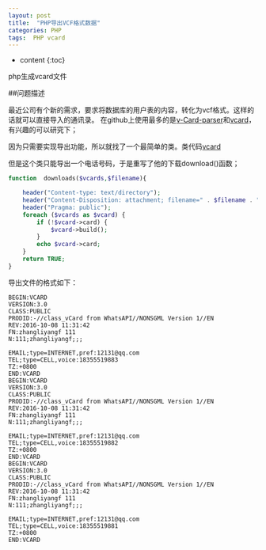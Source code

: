 ```yaml
---
layout: post
title:  "PHP导出VCF格式数据"
categories: PHP
tags:  PHP vcard
---
```


* content
{:toc}


php生成vcard文件




##问题描述

最近公司有个新的需求，要求将数据库的用户表的内容，转化为vcf格式。这样的话就可以直接导入的通讯录。
在github上使用最多的是[v-Card-parser](https://github.com/nuovo/vCard-parser)和[vcard](https://github.com/jeroendesloovere/vcard)，有兴趣的可以研究下；




因为只需要实现导出功能，所以就找了一个最简单的类。类代码[vcard](https://github.com/facine/vCard/blob/master/vCard.class.php)

但是这个类只能导出一个电话号码，于是重写了他的下载download()函数；
```php
function  downloads($vcards,$filename){

    header("Content-type: text/directory");
    header("Content-Disposition: attachment; filename=" . $filename . ".vcf");
    header("Pragma: public");
    foreach ($vcards as $vcard) {
        if (!$vcard->card) {
            $vcard->build();
        }
        echo $vcard->card;
    }
    return TRUE;
}
```
导出文件的格式如下：


```
BEGIN:VCARD
VERSION:3.0
CLASS:PUBLIC
PRODID:-//class_vCard from WhatsAPI//NONSGML Version 1//EN
REV:2016-10-08 11:31:42
FN:zhangliyangf 111
N:111;zhangliyangf;;;

EMAIL;type=INTERNET,pref:12131@qq.com
TEL;type=CELL,voice:18355519883
TZ:+0800
END:VCARD
BEGIN:VCARD
VERSION:3.0
CLASS:PUBLIC
PRODID:-//class_vCard from WhatsAPI//NONSGML Version 1//EN
REV:2016-10-08 11:31:42
FN:zhangliyangf 111
N:111;zhangliyangf;;;

EMAIL;type=INTERNET,pref:12131@qq.com
TEL;type=CELL,voice:18355519882
TZ:+0800
END:VCARD
BEGIN:VCARD
VERSION:3.0
CLASS:PUBLIC
PRODID:-//class_vCard from WhatsAPI//NONSGML Version 1//EN
REV:2016-10-08 11:31:42
FN:zhangliyangf 111
N:111;zhangliyangf;;;

EMAIL;type=INTERNET,pref:12131@qq.com
TEL;type=CELL,voice:18355519881
TZ:+0800
END:VCARD
```

